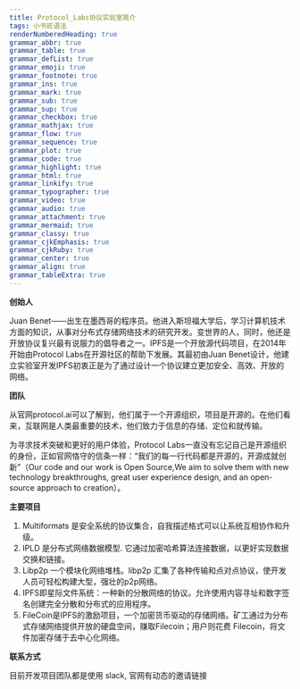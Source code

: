 ```yaml
---
title: Protocol_Labs协议实验室简介
tags: 小书匠语法
renderNumberedHeading: true
grammar_abbr: true
grammar_table: true
grammar_defList: true
grammar_emoji: true
grammar_footnote: true
grammar_ins: true
grammar_mark: true
grammar_sub: true
grammar_sup: true
grammar_checkbox: true
grammar_mathjax: true
grammar_flow: true
grammar_sequence: true
grammar_plot: true
grammar_code: true
grammar_highlight: true
grammar_html: true
grammar_linkify: true
grammar_typographer: true
grammar_video: true
grammar_audio: true
grammar_attachment: true
grammar_mermaid: true
grammar_classy: true
grammar_cjkEmphasis: true
grammar_cjkRuby: true
grammar_center: true
grammar_align: true
grammar_tableExtra: true
---
```


**创始人**

Juan Benet——出生在墨西哥的程序员。他进入斯坦福大学后，学习计算机技术方面的知识，从事对分布式存储网络技术的研究开发。变世界的人，同时，他还是开放协议复兴最有说服力的倡导者之一。IPFS是一个开放源代码项目，在2014年开始由Protocol Labs在开源社区的帮助下发展。其最初由Juan Benet设计，他建立实验室开发IPFS初衷正是为了通过设计一个协议建立更加安全、高效、开放的网络。

**团队**

从官网protocol.ai可以了解到，他们属于一个开源组织，项目是开源的。在他们看来，互联网是人类最重要的技术，他们致力于信息的存储、定位和就传输。

为寻求技术突破和更好的用户体验，Protocol Labs一直没有忘记自己是开源组织的身份，正如官网恪守的信条一样：“我们的每一行代码都是开源的，开源成就创新”（Our code and our work is Open Source,We aim to solve them with new technology breakthroughs, great user experience design, and an open-source approach to creation）。

**主要项目**

1. Multiformats 是安全系统的协议集合，自我描述格式可以让系统互相协作和升级。
2. IPLD 是分布式网络数据模型. 它通过加密哈希算法连接数据，以更好实现数据交换和链接。
3. Libp2p 一个模块化网络堆栈。libp2p 汇集了各种传输和点对点协议，使开发人员可轻松构建大型，强壮的p2p网络。
4. IPFS即星际文件系统：一种新的分散网络的协议。允许使用内容寻址和数字签名创建完全分散和分布式的应用程序。
5. FileCoin是IPFS的激励项目，一个加密货币驱动的存储网络。矿工通过为分布式存储网络提供开放的硬盘空间，赚取Filecoin；用户则花费 Filecoin，将文件加密存储于去中心化网络。

**联系方式**

目前开发项目团队都是使用 slack, 官网有动态的邀请链接